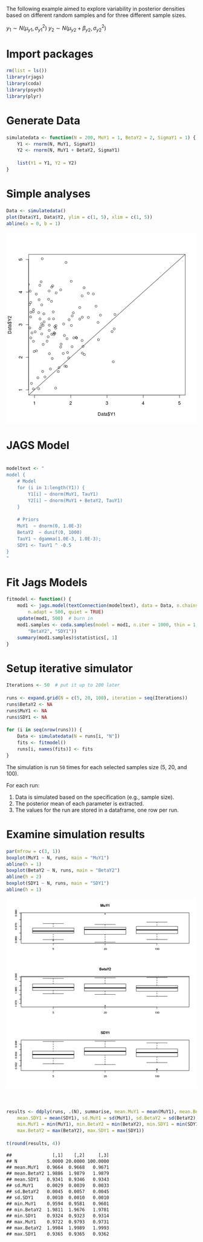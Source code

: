 

The following example aimed to explore variability in posterior densities based on different random samples and for three different sample sizes.

$y_1 \sim N(\mu_{y1}, \sigma^2_{y1})$
$y_2 \sim N(\mu_{y2} + \beta_{y2}, \sigma^2_{y2})$



# Import packages


```r
rm(list = ls())
library(rjags)
library(coda)
library(psych)
library(plyr)
```





# Generate Data


```r
simulatedata <- function(N = 200, MuY1 = 1, BetaY2 = 2, SigmaY1 = 1) {
    Y1 <- rnorm(N, MuY1, SigmaY1)
    Y2 <- rnorm(N, MuY1 + BetaY2, SigmaY1)
    
    list(Y1 = Y1, Y2 = Y2)
}
```




# Simple analyses


```r
Data <- simulatedata()
plot(Data$Y1, Data$Y2, ylim = c(1, 5), xlim = c(1, 5))
abline(a = 0, b = 1)
```

![plot of chunk unnamed-chunk-3](figure/unnamed-chunk-3.png) 


# JAGS Model


```r

modeltext <- "
model {
    # Model
    for (i in 1:length(Y1)) {
        Y1[i] ~ dnorm(MuY1, TauY1)
        Y2[i] ~ dnorm(MuY1 + BetaY2, TauY1)
    }

    # Priors
    MuY1  ~ dnorm(0, 1.0E-3)
    BetaY2  ~ dunif(0, 1000)
    TauY1 ~ dgamma(1.0E-3, 1.0E-3);
    SDY1 <- TauY1 ^ -0.5
}
"
```



    


# Fit Jags Models


```r
fitmodel <- function() {
    mod1 <- jags.model(textConnection(modeltext), data = Data, n.chains = 1, 
        n.adapt = 500, quiet = TRUE)
    update(mod1, 500)  # burn in
    mod1.samples <- coda.samples(model = mod1, n.iter = 1000, thin = 1, variable.names = c("MuY1", 
        "BetaY2", "SDY1"))
    summary(mod1.samples)$statistics[, 1]
}
```




# Setup iterative simulator


```r
Iterations <- 50  # put it up to 200 later

runs <- expand.grid(N = c(5, 20, 100), iteration = seq(Iterations))
runs$BetaY2 <- NA
runs$MuY1 <- NA
runs$SDY1 <- NA

for (i in seq(nrow(runs))) {
    Data <- simulatedata(N = runs[i, "N"])
    fits <- fitmodel()
    runs[i, names(fits)] <- fits
}
```




The simulation is run `50` times for each selected samples size (5, 20, and 100).

For each run:

1. Data is simulated based on the specification (e.g., sample size).
2. The posterior mean of each parameter is extracted.
3. The values for the run are stored in a dataframe, one row per run.


# Examine simulation results


```r
par(mfrow = c(3, 1))
boxplot(MuY1 ~ N, runs, main = "MuY1")
abline(h = 1)
boxplot(BetaY2 ~ N, runs, main = "BetaY2")
abline(h = 2)
boxplot(SDY1 ~ N, runs, main = "SDY1")
abline(h = 1)
```

![plot of chunk unnamed-chunk-6](figure/unnamed-chunk-6.png) 

```r


results <- ddply(runs, .(N), summarise, mean.MuY1 = mean(MuY1), mean.BetaY2 = mean(BetaY2), 
    mean.SDY1 = mean(SDY1), sd.MuY1 = sd(MuY1), sd.BetaY2 = sd(BetaY2), sd.SDY1 = sd(SDY1), 
    min.MuY1 = min(MuY1), min.BetaY2 = min(BetaY2), min.SDY1 = min(SDY1), max.MuY1 = max(MuY1), 
    max.BetaY2 = max(BetaY2), max.SDY1 = max(SDY1))

t(round(results, 4))
```



```
##               [,1]    [,2]     [,3]
## N           5.0000 20.0000 100.0000
## mean.MuY1   0.9664  0.9668   0.9671
## mean.BetaY2 1.9886  1.9879   1.9879
## mean.SDY1   0.9341  0.9346   0.9343
## sd.MuY1     0.0029  0.0039   0.0033
## sd.BetaY2   0.0045  0.0057   0.0045
## sd.SDY1     0.0010  0.0010   0.0010
## min.MuY1    0.9594  0.9581   0.9601
## min.BetaY2  1.9811  1.9676   1.9781
## min.SDY1    0.9324  0.9323   0.9314
## max.MuY1    0.9722  0.9793   0.9731
## max.BetaY2  1.9984  1.9989   1.9993
## max.SDY1    0.9365  0.9365   0.9362
```




